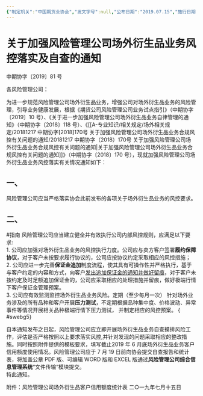 ```yaml
---
{"‌制定机关":"中国期货业协会","发文字号":null,"公布日期":"2019.07.15","施行日期":"2019.07.15","时效性":"现行有效","效力位阶":null,"法规类别":null,"修改依据":null,"领域":null,"dg-publish":true,"created":"2023-08-11T21:26","updated":"2023-10-18T00:20","permalink":"/a///2019-81/20190715-2019-81/","dgPassFrontmatter":true}
---
```


# 关于加强风险管理公司场外衍生品业务风控落实及自查的通知
中期协字〔2019〕81 号

各风险管理公司：

为进一步规范风险管理公司场外衍生品业务，增强公司对场外衍生品业务的风险管理，引导业务健康发展，根据《期货公司风险管理公司业务试点指引》（中期协字〔2019〕10 号）、《关于进一步加强风险管理公司场外衍生品业务自律管理的通知》（中期协字〔2018〕118 号）、《[[A-专业知识/相关规定/场外相关规定/20181217 中期协字[2018]170号 关于加强风险管理公司场外衍生品业务合规风控有关问题的通知/20181217 中期协字（2018）170号 关于加强风险管理公司场外衍生品业务合规风控有关问题的通知\|关于加强风险管理公司场外衍生品业务合规风控有关问题的通知]]》（中期协字〔2018〕170 号），现就加强风险管理公司场外衍生品业务风控落实有关情况通知如下：
## 一、
风险管理公司应当严格落实协会此前发布的各项关于场外衍生品业务的风控要求。
## 二、
#指南
风险管理公司应当建立健全并有效执行公司内部风控规则，应满足以下要求:  
1. 公司应加强对场外衍生品业务的风控执行力度。公司应与卖方客户签署**履约保障协议**，对于客户未按要求履行协议的，公司应按协议约定采取相应的风控措施；  
2. 公司应进一步完善**保证金追加**制度流程，使其具有可操作性并严格执行，基于与客户约定的内容和方式，向客户<u>发出追加保证金的通知并做好留痕</u>，对于客户未按约定及时足额追加保证金的，公司应采取相应的处理措施并留痕，做好极端行情下客户保证金管理预案。  
3. 公司应有效监测监控场外衍生品业务风险。定期（至少每月一次） 针对场外业务涉及的所有品种和客户开展**压力测试**，不定期根据品种集中度、价格波动、异常事件等情况开展相关品种极端行情下压力测试， 并制定相应的风控预案。
{ #swebg5}


自本通知发布之日起，风险管理公司应立即开展场外衍生品业务自查摸排风险工作，评估是否严格按照以上要求落实风控,并针对发现的问题采取相应的整改措施。同时按照附件提供的模板要求，填写截止2019 年 6 月底场外衍生品业务客户信用额度使用情况。风险管理公司应于 7 月 19 日前向协会提交自查报告和统计表，将加盖公章 PDF 版、可编辑 WORD 版和 EXCEL 版通过**风险管理公司综合信息管理系统**“文件传输”模块提交。  
特此通知。

附件：风险管理公司场外衍生品客户信用额度统计表
二○一九年七月十五日